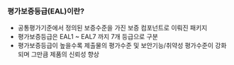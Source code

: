 ### 평가보증등급(EAL)이란?
* 공통평가기준에서 정의된 보증수준을 가진 보증 컴포넌트로 이뤄진 패키지
* 평가보증등급은 EAL1 ~ EAL7 까지 7개 등급으로 구분
* 평가보증등급이 높을수록 제출물의 평가수준 및 보안기능/취약성 평가수준이 강화되며 그만큼 제품의 신뢰성 향상
